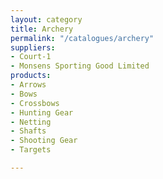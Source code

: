 ```yaml
---
layout: category
title: Archery
permalink: "/catalogues/archery"
suppliers:
- Court-1
- Monsens Sporting Good Limited
products:
- Arrows
- Bows
- Crossbows
- Hunting Gear
- Netting
- Shafts
- Shooting Gear
- Targets

---
```


